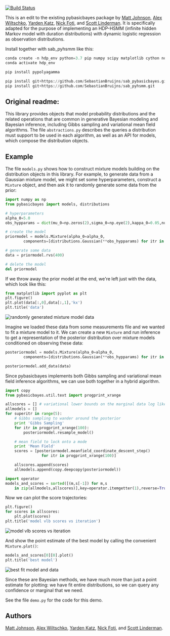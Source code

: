 [![Build Status](https://travis-ci.org/mattjj/pybasicbayes.svg?branch=master)](https://travis-ci.org/mattjj/pybasicbayes)

This is an edit to the existing pybasicbayes package by [Matt Johnson](https://github.com/mattjj), [Alex Wiltschko](https://github.com/alexbw), [Yarden Katz](https://github.com/yarden), [Nick Foti](https://github.com/nfoti), and [Scott Linderman](https://github.com/slinderman). It is specifically adapted for the purpose of implementing an HDP-HSMM (infinite hidden Markov model with duration distributions) with dynamic logistic regression as observation distributions.

Install together with sab_pyhsmm like this:

```python
conda create -n hdp_env python=3.7 pip numpy scipy matplotlib cython nose future requests 
conda activate hdp_env

pip install pypolyagamma

pip install git+https://github.com/SebastianBruijns/sab_pybasicbayes.git
pip install git+https://github.com/SebastianBruijns/sab_pyhsmm.git
```

## Original readme: ##

This library provides objects that model probability distributions and the
related operations that are common in generative Bayesian modeling and Bayesian
inference, including Gibbs sampling and variational mean field algorithms. The
file `abstractions.py` describes the queries a distribution must support to be
used in each algorithm, as well as an API for models, which compose the
distribution objects.

## Example ##

The file `models.py` shows how to construct mixture models building on the
distribution objects in this library. For example, to generate data from a
Gaussian mixture model, we might set some hyperparameters, construct a
`Mixture` object, and then ask it to randomly generate some data from the
prior:

```python
import numpy as np
from pybasicbayes import models, distributions

# hyperparameters
alpha_0=5.0
obs_hypparams = dict(mu_0=np.zeros(2),sigma_0=np.eye(2),kappa_0=0.05,nu_0=5)

# create the model
priormodel = models.Mixture(alpha_0=alpha_0,
        components=[distributions.Gaussian(**obs_hypparams) for itr in range(30)])

# generate some data
data = priormodel.rvs(400)

# delete the model
del priormodel
```

If we throw away the prior model at the end, we're left just with the data,
which look like this:

```python
from matplotlib import pyplot as plt
plt.figure()
plt.plot(data[:,0],data[:,1],'kx')
plt.title('data')
```

![randomly generated mixture model data](https://raw.githubusercontent.com/mattjj/pybasicbayes/master/images/data.png)

Imagine we loaded these data from some measurements file and we wanted to fit a
mixture model to it. We can create a new `Mixture` and run inference to get a
representation of the posterior distribution over mixture models conditioned on
observing these data:

```python
posteriormodel = models.Mixture(alpha_0=alpha_0,
        components=[distributions.Gaussian(**obs_hypparams) for itr in range(30)])

posteriormodel.add_data(data)
```

Since pybasicbayes implements both Gibbs sampling and variational mean field
inference algorithms, we can use both together in a hybrid algorithm.

```python
import copy
from pybasicbayes.util.text import progprint_xrange

allscores = [] # variational lower bounds on the marginal data log likelihood
allmodels = []
for superitr in range(5):
    # Gibbs sampling to wander around the posterior
    print 'Gibbs Sampling'
    for itr in progprint_xrange(100):
        posteriormodel.resample_model()

    # mean field to lock onto a mode
    print 'Mean Field'
    scores = [posteriormodel.meanfield_coordinate_descent_step()
                for itr in progprint_xrange(100)]

    allscores.append(scores)
    allmodels.append(copy.deepcopy(posteriormodel))

import operator
models_and_scores = sorted([(m,s[-1]) for m,s
    in zip(allmodels,allscores)],key=operator.itemgetter(1),reverse=True)
```

Now we can plot the score trajectories:

```python
plt.figure()
for scores in allscores:
    plt.plot(scores)
plt.title('model vlb scores vs iteration')
```

![model vlb scores vs iteration](https://raw.githubusercontent.com/mattjj/pybasicbayes/master/images/model-vlb-vs-iteration.png)

And show the point estimate of the best model by calling the convenient `Mixture.plot()`:

```python
models_and_scores[0][0].plot()
plt.title('best model')
```

![best fit model and data](https://raw.githubusercontent.com/mattjj/pybasicbayes/master/images/best-model.png)

Since these are Bayesian methods, we have much more than just a point estimate
for plotting: we have fit entire distributions, so we can query any confidence
or marginal that we need.

See the file `demo.py` for the code for this demo.

## Authors ##

[Matt Johnson](https://github.com/mattjj), [Alex Wiltschko](https://github.com/alexbw), [Yarden Katz](https://github.com/yarden), [Nick Foti](https://github.com/nfoti), and [Scott Linderman](https://github.com/slinderman).


